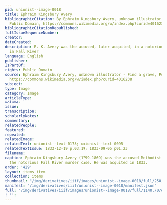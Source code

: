 ```yaml
---
pid: unionist--image-0018
title: Ephraim Kingsbury Avery
bibliographicCitation: By Ephraim Kingsbury Avery, unknown illustrator - Find a grave,
  Public Domain, https://commons.wikimedia.org/w/index.php?curid=4016238
bibliographicCitationRepublished: 
fullIssueSequenceNumber: 
creator: 
dateCreated: 
description: E. K. Avery was the accused, later acquited, in a notorious murder trial
  in Fall River
language: English
publisher: 
IsPartOf: 
rights: Public Domain
source: Ephraim Kingsbury Avery, unknown illustrator - Find a grave, Public Domain,
  https://commons.wikimedia.org/w/index.php?curid=4016238
subject: 
type: Image
category: Image
articleType: 
volume: 
issue: 
transcription: 
scholarlyNotes: 
commentary: 
relatedPeople: 
featured: 
repeated: 
relatedImage: 
relatedText: unionist--text-0173; unionist--text-0095
relatedTextIssue: 1833-12-19 p.03.19; 1833-09-05 p01.23
filename: 
caption: Ephraim Kingsbury Avery (1799-1869) was the accused Methodist minister in
  the notorious Fall River murder case. He was acquited in 1833.
order: '429'
layout: items_item
collection: items
thumbnail: "/img/derivatives/iiif/images/unionist--image-0018/full/250,/0/default.jpg"
manifest: "/img/derivatives/iiif/unionist--image-0018/manifest.json"
full: "/img/derivatives/iiif/images/unionist--image-0018/full/1140,/0/default.jpg"
! '': 
---
```

